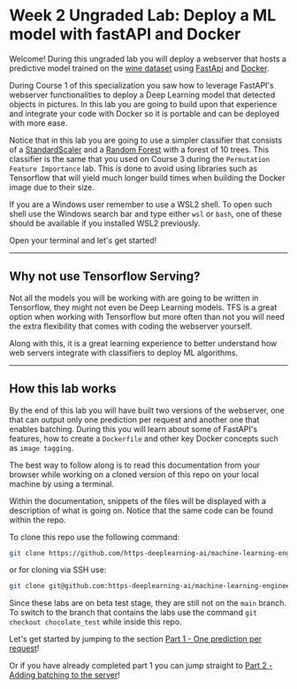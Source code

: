 # Week 2 Ungraded Lab: Deploy a ML model with fastAPI and Docker

Welcome! During this ungraded lab you will deploy a webserver that hosts a predictive model trained on the [wine dataset](https://scikit-learn.org/stable/modules/generated/sklearn.datasets.load_wine.html#sklearn.datasets.load_wine) using [FastApi](https://fastapi.tiangolo.com/) and [Docker](https://www.docker.com/).

During Course 1 of this specialization you saw how to leverage FastAPI's webserver functionalities to deploy a Deep Learning model that detected objects in pictures. In this lab you are going to build upon that experience and integrate your code with Docker so it is portable and can be deployed with more ease.

Notice that in this lab you are going to use a simpler classifier that consists of a [StandardScaler](https://scikit-learn.org/stable/modules/generated/sklearn.preprocessing.StandardScaler.html) and a [Random Forest](https://scikit-learn.org/stable/modules/generated/sklearn.ensemble.RandomForestClassifier.html) with a forest of 10 trees. This classifier is the same that you used on Course 3 during the `Permutation Feature Importance` lab. This is done to avoid using libraries such as Tensorflow that will yield much longer build times when building the Docker image due to their size.


If you are a Windows user remember to use a WSL2 shell. To open such shell use the Windows search bar and type either `wsl` or `bash`, one of these should be available if you installed WSL2 previously.

Open your terminal and let's get started!

----
## Why not use Tensorflow Serving?

Not all the models you will be working with are going to be written in Tensorflow, they might not even be Deep Learning models. TFS is a great option when working with Tensorflow but more often than not you will need the extra flexibility that comes with coding the webserver yourself.

Along with this, it is a great learning experience to better understand how web servers integrate with classifiers to deploy ML algorithms.

----


## How this lab works


By the end of this lab you will have built two versions of the webserver, one that can output only one prediction per request and another one that enables batching. During this you will learn about some of FastAPI's features, how to create a `Dockerfile` and other key Docker concepts such as `image tagging`.

The best way to follow along is to read this documentation from your browser while working on a cloned version of this repo on your local machine by using a terminal.

Within the documentation, snippets of the files will be displayed with a description of what is going on. Notice that the same code can be found within the repo.

To clone this repo use the following command:

```bash
git clone https://github.com/https-deeplearning-ai/machine-learning-engineering-for-production-public.git
```

or for cloning via SSH use:

```bash
git clone git@github.com:https-deeplearning-ai/machine-learning-engineering-for-production-public.git
```

Since these labs are on beta test stage, they are still not on the `main` branch. To switch to the branch that contains the labs use the command `git checkout chocolate_test` while inside this repo.

Let's get started by jumping to the section [Part 1 - One prediction per request](./no-batch/README.md)!

Or if you have already completed part 1 you can jump straight to [Part 2 - Adding batching to the server](./with-batch/README.md)!
